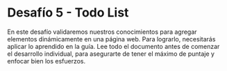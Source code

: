 # Desafío 5 - Todo List
En este desafío validaremos nuestros conocimientos para agregar elementos
dinámicamente en una página web. Para lograrlo, necesitarás aplicar lo aprendido en la guía.
Lee todo el documento antes de comenzar el desarrollo individual, para asegurarte de tener
el máximo de puntaje y enfocar bien los esfuerzos.
